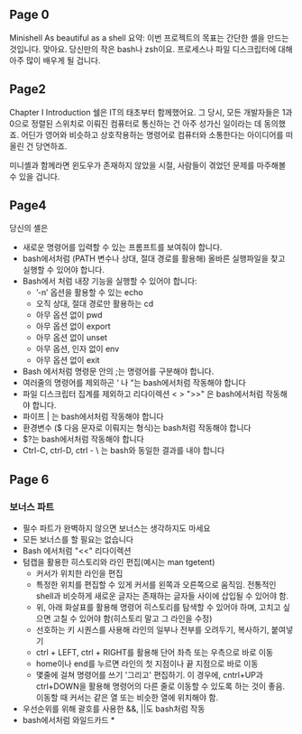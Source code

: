 ## Page 0

Minishell
As beautiful as a shell
요약: 이번 프로젝트의 목표는 간단한 셸을 만드는 것입니다. 맞아요. 당신만의 작은 bash나 zsh이요. 프로세스나 파일 디스크립터에 대해 아주 많이 배우게 될 겁니다. 



## Page2

Chapter I
Introduction
쉘은 IT의 태초부터 함께했어요. 그 당시, 모든 개발자들은 1과 0으로 정렬된 스위치로 이뤄진 컴퓨터로 통신하는 건 아주 성가신 일이라는 데 동의했죠. 어딘가 영어와 비슷하고 상호작용하는 명령어로 컴퓨터와 소통한다는 아이디어를 떠올린 건 당연하죠. 

미니셸과 함께라면 윈도우가 존재하지 않았을 시절, 사람들이 겪었던 문제를 마주해볼 수 있을 겁니다.  



## Page4

당신의 셸은

- 새로운 명령어를 입력할 수 있는 프롬프트를 보여줘야 합니다.
- bash에서처럼 (PATH 변수나 상대, 절대 경로를 활용해) 올바른 실행파일을 찾고 실행할 수 있어야 합니다. 
- Bash에서 처럼 내장 기능을 실행할 수 있어야 합니다:
  - ’-n’ 옵션을 활용할 수 있는 echo
  - 오직 상대, 절대 경로만 활용하는 cd
  - 아무 옵션 없이 pwd
  - 아무 옵션 없이 export
  - 아무 옵션 없이 unset
  - 아무 옵션, 인자 없이 env
  - 아무 옵션 없이 exit
- Bash 에서처럼 명령문 안의 ;는 명령어를 구분해야 합니다.
- 여러줄의 명령어를 제외하곤 ‘ 나 “는 bash에서처럼 작동해야 합니다
- 파일 디스크립터 집계를 제외하고 리다이렉션 < > ">>" 은 bash에서처럼 작동해야 합니다.  
- 파이프 | 는 bash에서처럼 작동해야 합니다
- 환경변수 ($ 다음 문자로 이뤄지는 형식)는 bash처럼 작동해야 합니다
- $?는 bash에서처럼 작동해야 합니다
- Ctrl-C, ctrl-D, ctrl - \ 는 bash와 동일한 결과를 내야 합니다



## Page 6

### 보너스 파트

- 필수 파트가 완벽하지 않으면 보너스는 생각하지도 마세요
- 모든 보너스를 할 필요는 없습니다
- Bash 에서처럼 "<<" 리다이렉션
- 텀캡을 활용한 히스토리와 라인 편집(예시는 man tgetent)
  - 커서가 위치한 라인을 편집
  - 특정한 위치를 편집할 수 있게 커서를 왼쪽과 오른쪽으로 움직임. 전통적인 shell과 비슷하게 새로운 글자는 존재하는 글자들 사이에 삽입될 수 있어야 함.
  - 위, 아래 화살표를 활용해 명령어 히스토리를 탐색할 수 있어야 하며, 고치고 싶으면 고칠 수 있어야 함(히스토리 말고 그 라인을 수정)
  - 선호하는 키 시퀀스를 사용해 라인의 일부나 전부를 오려두기, 복사하기, 붙여넣기
  - ctrl + LEFT, ctrl + RIGHT를 활용해 단어 좌측 또는 우측으로 바로 이동
  - home이나 end를 누르면 라인의 첫 지점이나 끝 지점으로 바로 이동
  - 몇줄에 걸쳐 명령어를 쓰기 '그리고' 편집하기. 이 경우에, cntrl+UP과 ctrl+DOWN을 활용해 명령어의 다른 줄로 이동할 수 있도록 하는 것이 좋음. 이동할 때 커서는 같은 열 또는 비슷한 열에 위치해야 함.  
- 우선순위를 위해 괄호를 사용한 &&, ||도 bash처럼 작동
- bash에서처럼 와일드카드 *